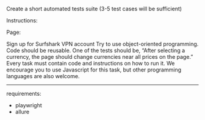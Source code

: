 Create a short automated tests suite (3-5 test cases will be sufficient)


Instructions:


Page:

Sign up for Surfshark VPN account
Try to use object-oriented programming.
Code should be reusable.
One of the tests should be, “After selecting a currency, the page should change currencies near all prices on the page.”
Every task must contain code and instructions on how to run it.
We encourage you to use Javascript for this task, but other programming languages are also welcome.


---------------------------

requirements:
- playwright  
- allure